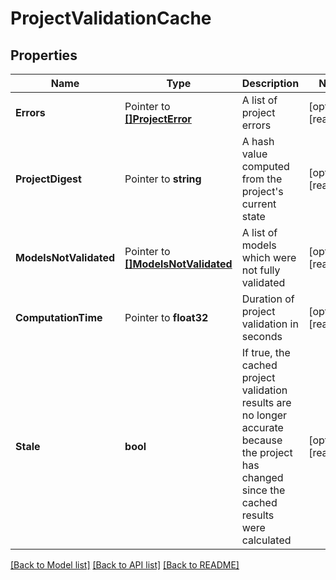 # ProjectValidationCache

## Properties

Name | Type | Description | Notes
------------ | ------------- | ------------- | -------------
**Errors** | Pointer to [**[]ProjectError**](ProjectError.md) | A list of project errors | [optional] [readonly] 
**ProjectDigest** | Pointer to **string** | A hash value computed from the project&#39;s current state | [optional] [readonly] 
**ModelsNotValidated** | Pointer to [**[]ModelsNotValidated**](ModelsNotValidated.md) | A list of models which were not fully validated | [optional] [readonly] 
**ComputationTime** | Pointer to **float32** | Duration of project validation in seconds | [optional] [readonly] 
**Stale** | **bool** | If true, the cached project validation results are no longer accurate because the project has changed since the cached results were calculated | [optional] [readonly] 

[[Back to Model list]](../README.md#documentation-for-models) [[Back to API list]](../README.md#documentation-for-api-endpoints) [[Back to README]](../README.md)



